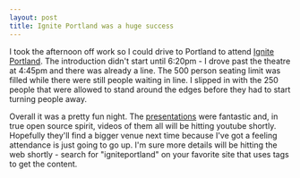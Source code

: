 ```yaml
---
layout: post
title: Ignite Portland was a huge success
---
```

<p>I took the afternoon off work so I could drive to Portland to attend <a
href="http://www.igniteportland.com/">Ignite Portland</a>.  The introduction
didn't start until 6:20pm - I drove past the theatre at 4:45pm and there was
already a line.  The 500 person seating limit was filled while there were still
people waiting in line.  I slipped in with the 250 people that were allowed to
stand around the edges before they had to start turning people away.</p>

<p>Overall it was a pretty fun night.  The <a
href="http://www.igniteportland.com/agenda-presentations/">presentations</a>
were fantastic and, in true open source spirit, videos of them all will be
hitting youtube shortly.  Hopefully they'll find a bigger venue next time
because I've got a feeling attendance is just going to go up.  I'm sure more
details will be hitting the web shortly - search for "igniteportland" on your
favorite site that uses tags to get the content.</p>
